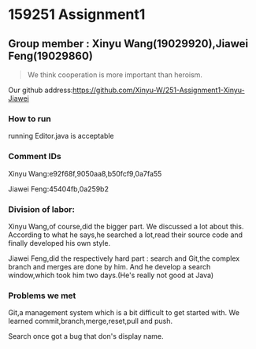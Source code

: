 # 159251 Assignment1 

## Group member : Xinyu Wang(19029920),Jiawei Feng(19029860)



>  We think cooperation is more important than heroism.

Our github address:https://github.com/Xinyu-W/251-Assignment1-Xinyu-Jiawei

### How to run

running Editor.java is acceptable

### Comment IDs

Xinyu Wang:e92f68f,9050aa8,b50fcf9,0a7fa55

Jiawei Feng:45404fb,0a259b2

### Division of labor:

Xinyu Wang,of course,did the bigger part. We discussed a lot about this. According to what he says,he searched a lot,read their source code and finally developed his own style.

Jiawei Feng,did the respectively hard part : search and Git,the complex branch and merges are done by him. And he develop a search window,which took him two days.(He's really not good at Java)

### Problems we met

Git,a management system which is a bit difficult to get started with. We learned commit,branch,merge,reset,pull and push.

Search once got a bug that don's display name.

